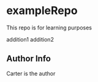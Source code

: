 # exampleRepo
This repo is for learning purposes

addition1
addition2

## Author Info
Carter is the author
